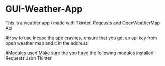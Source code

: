 # GUI-Weather-App
This is a weather app i made with Tkinter, Reqeusts and OpenWeatherMap Api

#How to use
Incase the app crashes, ensure that you get an api key from
open weather map and it in the address

#Modules used
Make sure the you have the following modules installed
Requests
Json
Tkinter
